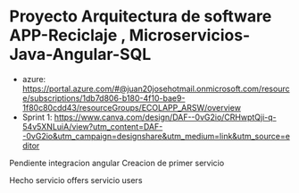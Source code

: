 # Proyecto Arquitectura de software APP-Reciclaje , Microservicios-Java-Angular-SQL
- azure: https://portal.azure.com/#@juan20josehotmail.onmicrosoft.com/resource/subscriptions/1db7d806-b180-4f10-bae9-1f80c80cdd43/resourceGroups/ECOLAPP_ARSW/overview
- Sprint 1: https://www.canva.com/design/DAF--0vG2io/CRHwptQji-q-54v5XNLuiA/view?utm_content=DAF--0vG2io&utm_campaign=designshare&utm_medium=link&utm_source=editor

Pendiente 
integracion angular
Creacion de primer servicio

Hecho
servicio offers
servicio users
